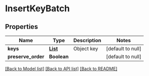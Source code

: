 # InsertKeyBatch
## Properties

| Name | Type | Description | Notes |
|------------ | ------------- | ------------- | -------------|
| **keys** | [**List**](InsertKey.md) | Object key | [default to null] |
| **preserve\_order** | **Boolean** |  | [default to null] |

[[Back to Model list]](../README.md#documentation-for-models) [[Back to API list]](../README.md#documentation-for-api-endpoints) [[Back to README]](../README.md)

